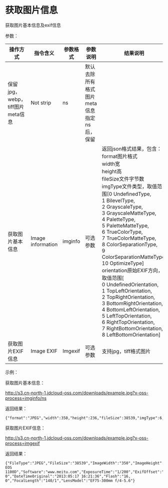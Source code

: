 # 获取图片信息

获取图片基本信息及exif信息

参数：

|操作方式|指令含义|参数格式|参数说明|结果说明|
|-|-|-|-|-|
|保留jpg，webp，tiff图片meta信息|Not strip|ns|默认去除所有格式图片meta信息<br>指定ns后，保留||
|获取图片基本信息|Image information|imginfo|可选参数|返回json格式结果，包含：<br>format图片格式<br>width宽<br>height高<br>fileSize文件字节数<br>imgType文件类型，取值范围[0 UndefinedType,<br>1 BilevelType,<br>2 GrayscaleType,<br>3 GrayscaleMatteType,<br>4 PaletteType,<br>5 PaletteMatteType,<br>6 TrueColorType,<br>7 TrueColorMatteType,<br>8 ColorSeparationType,<br>9 ColorSeparationMatteType,<br>10 OptimizeType]<br>orientation原始EXIF方向，取值范围[<br>0 UndefinedOrientation,<br>1 TopLeftOrientation,<br>2 TopRightOrientation,<br>3  BottomRightOrientation,<br>4 BottomLeftOrientation,<br>5 LeftTopOrientation,<br>6 RightTopOrientation,<br>7 RightBottomOrientation,<br>8 LeftBottomOrientation]|
|获取图片EXIF信息|Image EXIF|Imgexif|可选参数|支持jpg，tiff格式图片| 

示例：

获取图片基本信息：

http://s3.cn-north-1.jdcloud-oss.com/downloads/example.jpg?x-oss-process=imginfo/ns

返回结果：
```
{"format":"JPEG","width":350,"height":236,"fileSize":38539,"imgType":6,"orientation":1}
```
获取图片EXIF信息：

http://s3.cn-north-1.jdcloud-oss.com/downloads/example.jpg?x-oss-process=imgexif

返回结果：
```
{"FileType":"JPEG","FileSize":"38539","ImageWidth":"350","ImageHeight":"236","Make":"Canon","Model":"Canon EOS 1100D","Software":"www.meitu.com","ExposureTime":"1/200","ExifOffset":"118","ExposureTime":"1/200","FNumber":"5/1","ISOSpeedRatings":"160, 0","DateTimeOriginal":"2013:05:17 16:21:36","Flash":"16, 0","FocalLength":"140/1","LensModel":"EF75-300mm f/4-5.6"}
```
